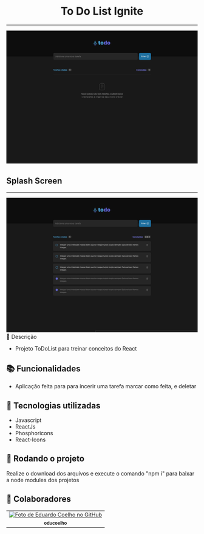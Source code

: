 <h1 align="center">To Do List Ignite</h1>
<hr />
<img src="screenshot1.PNG" />

## Splash Screen
<hr />
<img src="screenshot2.PNG" 

 
## :memo: Descrição
* Projeto ToDoList para treinar conceitos do React

## :books: Funcionalidades
* Aplicação feita para para incerir uma tarefa marcar como feita, e deletar
     
## :wrench: Tecnologias utilizadas
* Javascript
* ReactJs
* Phosphoricons
* React-Icons
     
## :rocket: Rodando o projeto
Realize o download dos arquivos e execute o comando "npm i" para baixar a node modules dos projetos

## :handshake: Colaboradores
<table>
  <tr>
    <td align="center">
      <a href="http://github.com/oducoelho">
        <img src="https://avatars.githubusercontent.com/u/104034703?v=4" width="100px;" alt="Foto de Eduardo Coelho no GitHub"/><br>
        <sub>
          <b>oducoelho</b>
        </sub>
      </a>
    </td>
  </tr>
</table>
